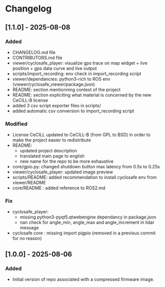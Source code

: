 # Changelog

## [1.1.0] - 2025-08-08
### Added
- CHANGELOG.md file
- CONTRIBUTORS.md file
- viewer/cyclosafe_player: visualize gps trace on map widget + live position + gps data curve and live output
- scripts/import_recording: env check in import_recording script
- viewer/dependancies: python3-rich to ROS env (viewer/cyclosafe_viewer/package.json)
- README: section mentionning context of the project
- README: section expliciting what material is concerned by the new CeCILL-B license
- added 3 csv script exporter files in scripts/
- added automatic csv conversion to import_recording script

### Modified
- License CeCILL updated to CeCILL-B (from GPL to BSD) in order to make the project easier to redistribute
- README: 
  - updated project description 
  - translated main page to english
  - new name for the repo to be more exhaustive
- core/gpio.py: changed shutdown button max latency from 0.5s to 0.25s
- viewer/cyclosafe_player: updated image preview
- scripts/README: added recommendation to install cyclosafe env from viewer/README
- core/README : added reference to ROS2.md

### Fix
- cyclosafe_player:
  - missing python3-pyqt5.qtwebengine dependancy in package.json
  - nan check for angle_min, angle_max and angle_increment in lidar message
- cyclosafe core : missing import pigpio (removed in a previous commit for no reason)

## [1.0.0] - 2025-08-06
### Added
- Initial version of repo associated with a compressed firmware image. 

